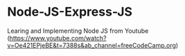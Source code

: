 # Node-JS-Express-JS
Learing and Implementing Node JS from Youtube (https://www.youtube.com/watch?v=Oe421EPjeBE&t=7388s&ab_channel=freeCodeCamp.org)
